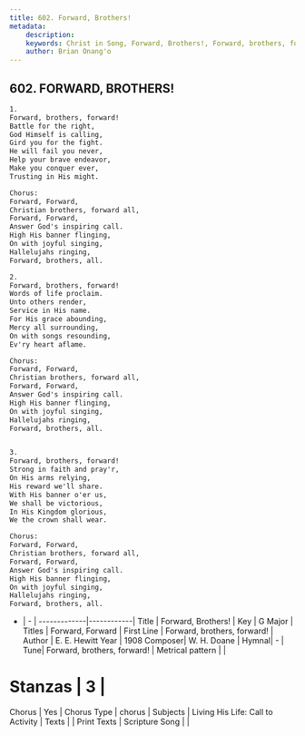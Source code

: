 ```yaml
---
title: 602. Forward, Brothers!
metadata:
    description: 
    keywords: Christ in Song, Forward, Brothers!, Forward, brothers, forward!, Forward, Forward
    author: Brian Onang'o
---
```



## 602. FORWARD, BROTHERS!

```txt
1.
Forward, brothers, forward!
Battle for the right,
God Himself is calling,
Gird you for the fight.
He will fail you never,
Help your brave endeavor,
Make you conquer ever,
Trusting in His might.

Chorus:
Forward, Forward,
Christian brothers, forward all,
Forward, Forward,
Answer God's inspiring call.
High His banner flinging,
On with joyful singing,
Hallelujahs ringing,
Forward, brothers, all.

2.
Forward, brothers, forward!
Words of life proclaim.
Unto others render,
Service in His name.
For His grace abounding,
Mercy all surrounding,
On with songs resounding,
Ev'ry heart aflame. 

Chorus:
Forward, Forward,
Christian brothers, forward all,
Forward, Forward,
Answer God's inspiring call.
High His banner flinging,
On with joyful singing,
Hallelujahs ringing,
Forward, brothers, all.


3.
Forward, brothers, forward!
Strong in faith and pray'r,
On His arms relying,
His reward we'll share.
With His banner o'er us,
We shall be victorious,
In His Kingdom glorious,
We the crown shall wear. 

Chorus:
Forward, Forward,
Christian brothers, forward all,
Forward, Forward,
Answer God's inspiring call.
High His banner flinging,
On with joyful singing,
Hallelujahs ringing,
Forward, brothers, all.


```

- |   -  |
-------------|------------|
Title | Forward, Brothers! |
Key | G Major |
Titles | Forward, Forward |
First Line | Forward, brothers, forward! |
Author | E. E. Hewitt
Year | 1908
Composer| W. H. Doane |
Hymnal|  - |
Tune| Forward, brothers, forward! |
Metrical pattern | |
# Stanzas | 3 |
Chorus | Yes |
Chorus Type | chorus |
Subjects | Living His Life: Call to Activity |
Texts |  |
Print Texts | 
Scripture Song |  |
  
